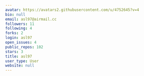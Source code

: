 ```yaml
---
avatar: https://avatars2.githubusercontent.com/u/4752645?v=4
bio: null
email: asl97@airmail.cc
followers: 11
following: 4
forks: 2
login: asl97
open_issues: 4
public_repos: 102
stars: 3
title: asl97
user_type: User
website: null
---
```

